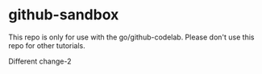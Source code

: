 # github-sandbox

This repo is only for use with the go/github-codelab. Please don't use this repo for other tutorials. 

Different change-2
